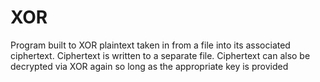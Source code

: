 # XOR
Program built to XOR plaintext taken in from a file into its associated ciphertext. Ciphertext is written to a separate file. Ciphertext can also be decrypted via XOR again so long as the appropriate key is provided
